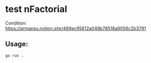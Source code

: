 # test nFactorial

Сondition: https://armansu.notion.site/469ec95612a048b78518a9056c2b3791

## Usage:

```console
go run . 
```